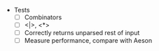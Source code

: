 - Tests
  - [ ] Combinators
  - [ ] <|>, <*>
  - [ ] Correctly returns unparsed rest of input
  - [ ] Measure performance, compare with Aeson
